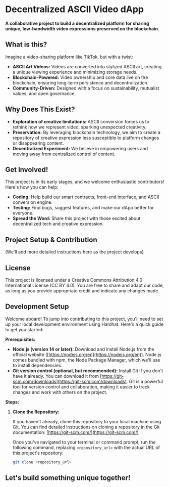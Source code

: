 # Decentralized ASCII Video dApp

**A collaborative project to build a decentralized platform for sharing unique, low-bandwidth video expressions preserved on the blockchain.**

## What is this?

Imagine a video-sharing platform like TikTok, but with a twist:

* **ASCII Art Videos:** Videos are converted into stylized ASCII art, creating a unique viewing experience and minimizing storage needs.
* **Blockchain-Powered:** Video ownership and core data live on the blockchain, ensuring long-term persistence and decentralization. 
* **Community-Driven:** Designed  with a focus on sustainability, mutualist values, and open governance.

## Why Does This Exist?

* **Exploration of creative limitations:**  ASCII conversion forces us to rethink how we represent video, sparking unexpected creativity.
* **Preservation:**  By leveraging blockchain technology, we aim to create a repository of creative expression less susceptible to platform changes or disappearing content.
* **Decentralized Experiment:**  We believe in empowering users and moving away from centralized control of content.

## Get Involved!

This project is in its early stages, and we welcome enthusiastic contributors! Here's how you can help:

* **Coding:** Help build our smart contracts, front-end interface, and ASCII conversion engine.
* **Testing:**  Find bugs, suggest features, and make our dApp better for everyone.
* **Spread the Word:** Share this project with those excited about decentralized tech and creative expression.

## Project Setup & Contribution

(We'll add more detailed instructions here as the project develops)

## License

This project is licensed under a Creative Commons Attribution 4.0 International License (CC BY 4.0). You are free to share and adapt our code, as long as you provide appropriate credit and indicate any changes made.

## Development Setup

Welcome aboard! To jump into contributing to this project, you'll need to set up your local development environment using Hardhat. Here's a quick guide to get you started:

**Prerequisites:**

* **Node.js (version 14 or later):** Download and install Node.js from the official website ([https://nodejs.org/en](https://nodejs.org/en)). Node.js comes bundled with npm, the Node Package Manager, which we'll use to install dependencies.
* **Git version control (optional, but recommended):** Install Git if you don't have it already. You can download it from [https://git-scm.com/downloads](https://git-scm.com/downloads). Git is a powerful tool for version control and collaboration, making it easier to track changes and work with others on the project.

**Steps:**

1. **Clone the Repository:**

   If you haven't already, clone this repository to your local machine using Git. You can find detailed instructions on cloning a repository in the Git documentation: [https://git-scm.com/](https://git-scm.com/)

   Once you've navigated to your terminal or command prompt, run the following command, replacing `<repository_url>` with the actual URL of this project's repository:

   ```bash
   git clone <repository_url>

## Let's build something unique together! 